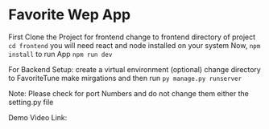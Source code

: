 # Favorite Wep App

First Clone the Project
for frontend
change to frontend directory of project
```cd frontend```
you will need react and node installed on your system
Now,
```npm install```
to run App
```npm run dev```

For Backend Setup:
create a virtual environment (optional)
change directory to FavoriteTune
make mirgations and then run
```py manage.py runserver```

Note: Please check for port Numbers and do not change them either the setting.py file 

Demo Video Link:
